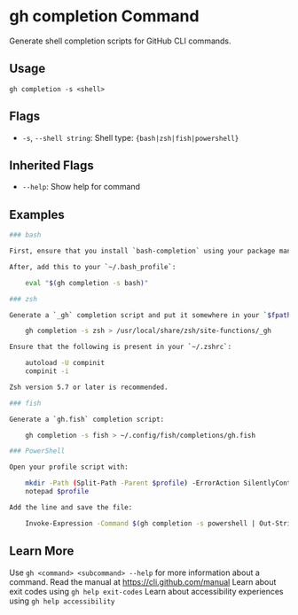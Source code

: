# gh completion Command

Generate shell completion scripts for GitHub CLI commands.

## Usage

```
gh completion -s <shell>
```

## Flags

*   `-s`, `--shell string`: Shell type: `{bash|zsh|fish|powershell}`

## Inherited Flags

*   `--help`: Show help for command

## Examples

```bash
### bash

First, ensure that you install `bash-completion` using your package manager.

After, add this to your `~/.bash_profile`:

	eval "$(gh completion -s bash)"

### zsh

Generate a `_gh` completion script and put it somewhere in your `$fpath`:

	gh completion -s zsh > /usr/local/share/zsh/site-functions/_gh

Ensure that the following is present in your `~/.zshrc`:

	autoload -U compinit
	compinit -i

Zsh version 5.7 or later is recommended.

### fish

Generate a `gh.fish` completion script:

	gh completion -s fish > ~/.config/fish/completions/gh.fish

### PowerShell

Open your profile script with:

	mkdir -Path (Split-Path -Parent $profile) -ErrorAction SilentlyContinue
	notepad $profile

Add the line and save the file:

	Invoke-Expression -Command $(gh completion -s powershell | Out-String)
```

## Learn More

Use `gh <command> <subcommand> --help` for more information about a command.
Read the manual at https://cli.github.com/manual
Learn about exit codes using `gh help exit-codes`
Learn about accessibility experiences using `gh help accessibility`
